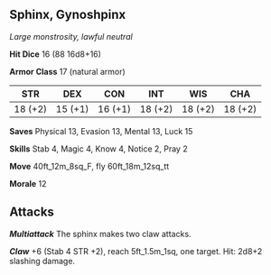 ## Sphinx, Gynoshpinx

*Large monstrosity, lawful neutral*

**Hit Dice** 16 (88 16d8+16)

**Armor Class** 17 (natural armor)

| STR     | DEX     | CON     | INT     | WIS     | CHA     |
|---------|---------|---------|---------|---------|---------|
| 18 (+2) | 15 (+1) | 16 (+1) | 18 (+2) | 18 (+2) | 18 (+2) |

**Saves** Physical 13, Evasion 13, Mental 13, Luck 15

**Skills** Stab 4, Magic 4, Know 4, Notice 2, Pray 2

**Move** 40ft\_12m\_8sq\_F, fly 60ft\_18m\_12sq\_tt

**Morale** 12

## Attacks

***Multiattack*** The sphinx makes two claw attacks.

***Claw*** +6 (Stab 4 STR +2), reach 5ft\_1.5m\_1sq, one target. Hit: 2d8+2 slashing damage.

